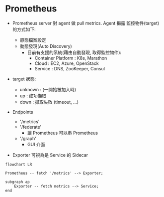 # Prometheus

- Prometheus server 對 agent 做 pull metrics. Agent 揭露 監控物件(target) 的方式如下:
    - 靜態檔案設定
    - 動態發現(Auto Discovery)
        - 目前有支援的系統(藉由自動發現, 取得監控物件):
            - Container Platform : K8s, Marathon
            - Cloud              : EC2, Azure, OpenStack
            - Service            : DNS, ZooKeeper, Consul
- target 狀態:
    - unknown : (一開始被加入時)
    - up      : 成功擷取
    - down    : 擷取失敗 (timeout, ...)
- Endpoints
    - '/metrics'
    - '/federate'
        - 讓 Prometheus 可以串 Prometheus
    - '/graph'
        - GUI 介面


- Exporter 可視為是 Service 的 Sidecar

```mermaid
flowchart LR

Prometheus -- fetch '/metrics' --> Exporter;

subgraph ap
    Exporter -- fetch metrics --> Service;
end
```
